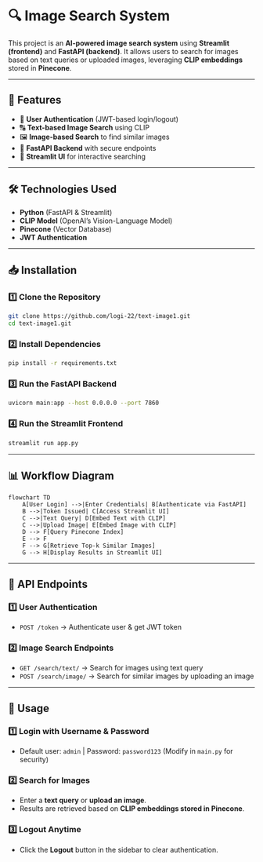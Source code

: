 # 🔍 Image Search System

This project is an **AI-powered image search system** using **Streamlit (frontend)** and **FastAPI (backend)**. It allows users to search for images based on text queries or uploaded images, leveraging **CLIP embeddings** stored in **Pinecone**.

---
## 📌 Features
- 🔐 **User Authentication** (JWT-based login/logout)
- 🔠 **Text-based Image Search** using CLIP
- 🖼️ **Image-based Search** to find similar images
- 🚀 **FastAPI Backend** with secure endpoints
- 🎨 **Streamlit UI** for interactive searching

---
## 🛠 Technologies Used
- **Python** (FastAPI & Streamlit)
- **CLIP Model** (OpenAI’s Vision-Language Model)
- **Pinecone** (Vector Database)
- **JWT Authentication**

---
## 📥 Installation

### **1️⃣ Clone the Repository**
```sh
git clone https://github.com/logi-22/text-image1.git
cd text-image1.git
```

### **2️⃣ Install Dependencies**
```sh
pip install -r requirements.txt
```

### **3️⃣ Run the FastAPI Backend**
```sh
uvicorn main:app --host 0.0.0.0 --port 7860
```

### **4️⃣ Run the Streamlit Frontend**
```sh
streamlit run app.py
```

---
## 📊 Workflow Diagram
```mermaid
flowchart TD
    A[User Login] -->|Enter Credentials| B[Authenticate via FastAPI]
    B -->|Token Issued| C[Access Streamlit UI]
    C -->|Text Query| D[Embed Text with CLIP]
    C -->|Upload Image| E[Embed Image with CLIP]
    D --> F[Query Pinecone Index]
    E --> F
    F --> G[Retrieve Top-k Similar Images]
    G --> H[Display Results in Streamlit UI]
```

---
## 📂 API Endpoints

### **1️⃣ User Authentication**
- `POST /token` → Authenticate user & get JWT token

### **2️⃣ Image Search Endpoints**
- `GET /search/text/` → Search for images using text query
- `POST /search/image/` → Search for similar images by uploading an image

---
## 📌 Usage
### **1️⃣ Login with Username & Password**
- Default user: `admin` | Password: `password123` (Modify in `main.py` for security)

### **2️⃣ Search for Images**
- Enter a **text query** or **upload an image**.
- Results are retrieved based on **CLIP embeddings stored in Pinecone**.

### **3️⃣ Logout Anytime**
- Click the **Logout** button in the sidebar to clear authentication.



